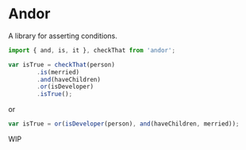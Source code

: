 Andor
===

A library for asserting conditions.

```js
import { and, is, it }, checkThat from 'andor';

var isTrue = checkThat(person)
        .is(merried)
        .and(haveChildren)
        .or(isDeveloper)
        .isTrue();
```

or

```js
var isTrue = or(isDeveloper(person), and(haveChildren, merried));

```



WIP